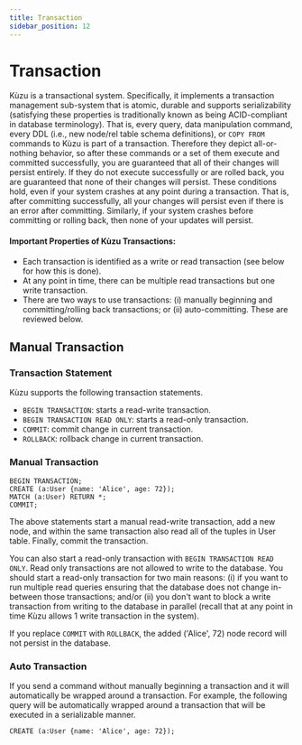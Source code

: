 ```yaml
---
title: Transaction
sidebar_position: 12
---
```


# Transaction

Kùzu is a transactional system. Specifically, it implements a transaction management sub-system that is atomic, durable and supports serializability (satisfying these properties is traditionally known as being ACID-compliant in database terminology). That is, every query, data manipulation command, every DDL (i.e., new node/rel table schema definitions), or `COPY FROM` commands to Kùzu is part of a transaction. Therefore they depict all-or-nothing behavior, so after these commands or a set of them execute and committed successfully, you are guaranteed that all of their changes will persist entirely. If they do not execute successfully or are rolled back, you are guaranteed that none of their changes will persist. These conditions hold, even if your system crashes at any point during a transaction. That is, after committing successfully, all your changes will persist even if there is an error after committing. Similarly, if your system crashes before committing or rolling back, then none of your updates will persist.

#### Important Properties of Kùzu Transactions: 
- Each transaction is identified as a write or read transaction (see below for how this is done).
- At any point in time, there can be multiple read transactions but one write transaction.
- There are two ways to use transactions: (i) manually beginning and committing/rolling back transactions; 
or (ii) auto-committing. These are reviewed below.

## Manual Transaction

### Transaction Statement
Kùzu supports the following transaction statements.
- `BEGIN TRANSACTION`: starts a read-write transaction. 
- `BEGIN TRANSACTION READ ONLY`: starts a read-only transaction.
- `COMMIT`: commit change in current transaction.
- `ROLLBACK`: rollback change in current transaction.

### Manual Transaction
```
BEGIN TRANSACTION;
CREATE (a:User {name: 'Alice', age: 72});
MATCH (a:User) RETURN *;
COMMIT;
```
The above statements start a manual read-write transaction, add a new node, and within the same transaction also read all of the tuples in User table. Finally, commit the transaction.

You can also start a read-only transaction with `BEGIN TRANSACTION READ ONLY`. Read only transactions are not allowed to write to the database. You should start a read-only transaction for two main reasons: (i) if you want to run multiple read queries ensuring that the database does not change in-between those transactions; and/or (ii) you don't want to block a write transaction from writing to the database in parallel (recall that at any point in time Kùzu allows 1 write transaction in the system).

If you replace `COMMIT` with `ROLLBACK`, the added ('Alice', 72) node record will not persist in the database.

### Auto Transaction
If you send a command without manually beginning a transaction and it will automatically be wrapped around a transaction. For example, the following query will be automatically wrapped around a transaction that will be executed in a serializable manner.
```
CREATE (a:User {name: 'Alice', age: 72});
```
